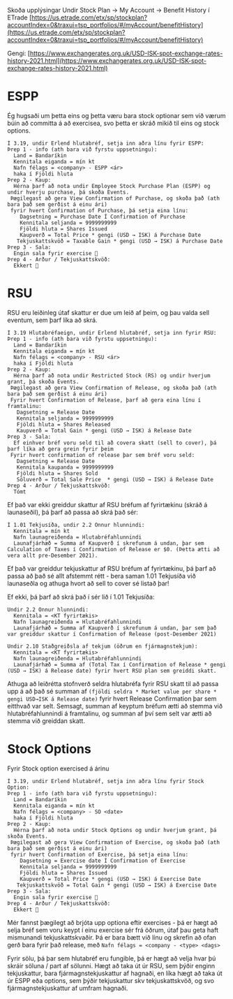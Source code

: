 Skoða upplýsingar Undir Stock Plan → My Account → Benefit History í ETrade
[https://us.etrade.com/etx/sp/stockplan?accountIndex=0&traxui=tsp_portfolios/#/myAccount/benefitHistory](https://us.etrade.com/etx/sp/stockplan?accountIndex=0&traxui=tsp_portfolios/#/myAccount/benefitHistory)

Gengi: [https://www.exchangerates.org.uk/USD-ISK-spot-exchange-rates-history-2021.html](https://www.exchangerates.org.uk/USD-ISK-spot-exchange-rates-history-2021.html)


# ESPP
Ég hugsaði um þetta eins og þetta væru bara stock optionar sem við værum búin að committa á að exercisea, svo þetta er skráð mikið til eins og stock options.

```
Í 3.19, undir Erlend hlutabréf, setja inn aðra línu fyrir ESPP:
Þrep 1 - info (ath bara við fyrstu uppsetningu): 
  Land = Bandaríkin
  Kennitala eiganda = mín kt
  Nafn félags = <company> - ESPP <ár>
  haka í Fjöldi hluta
Þrep 2 - Kaup:
  Hérna þarf að nota undir Employee Stock Purchase Plan (ESPP) og undir hverju purchase, þá skoða Events.
 Þægilegast að gera View Confirmation of Purchase, og skoða það (ath bara það sem gerðist á einu ári)
 fyrir hvert Confirmation of Purchase, þá setja eina línu:
    Dagsetning = Purchase Date Í Confirmation of Purchase
    Kennitala seljanda = 9999999999
    Fjöldi hluta = Shares Issued
    Kaupverð = Total Price * gengi (USD → ISK) á Purchase Date
   Tekjuskattskvöð = Taxable Gain * gengi (USD → ISK) á Purchase Date
Þrep 3 - Sala:
  Engin sala fyrir exercise 🙂
Þrep 4 - Arður / Tekjuskattskvöð:
  Ekkert 🙂 
```
# RSU
RSU eru leiðinleg útaf skattur er due um leið af þeim, og þau valda sell eventum, sem þarf líka að skrá.
```
Í 3.19 Hlutabréfaeign, undir Erlend hlutabréf, setja inn fyrir RSU:
Þrep 1 - info (ath bara við fyrstu uppsetningu): 
  Land = Bandaríkin
  Kennitala eiganda = mín kt
  Nafn félags = <company> - RSU <ár>
  haka í Fjöldi hluta
Þrep 2 - Kaup:
  Hérna þarf að nota undir Restricted Stock (RS) og undir hverjum grant, þá skoða Events.
 Þægilegast að gera View Confirmation of Release, og skoða það (ath bara það sem gerðist á einu ári)
 Fyrir hvert Confirmation of Release, þarf að gera eina línu í framtalinu:
   Dagsetning = Release Date
   Kennitala seljanda = 9999999999
   Fjöldi hluta = Shares Released
   Kaupverð = Total Gain * gengi (USD → ISK) á Release Date
Þrep 3 - Sala:
  Ef einhver bréf voru seld til að covera skatt (sell to cover), þá þarf líka að gera grein fyrir þeim
 Fyrir hvert confirmation of release þar sem bréf voru seld:
   Dagsetning = Release Date
   Kennitala kaupanda = 9999999999
   Fjöldi hluta = Shares Sold
   Söluverð = Total Sale Price  * gengi (USD → ISK) á Release Date
Þrep 4 - Arður / Tekjuskattskvöð:
  Tómt
```

Ef það var ekki greiddur skattur af RSU bréfum af fyrirtækinu (skráð á launaseðil), þá þarf að passa að skrá það sér:
```
Í 1.01 Tekjusíða, undir 2.2 Önnur hlunnindi:
  Kennitala = mín kt
  Nafn launagreiðenda = Hlutabréfahlunnindi
  Launafjárhæð = Summa af Kaupverð í skrefunum á undan, þar sem Calculation of Taxes í Confirmation of Release er $0. (Þetta ætti að vera allt pre-Desember 2021).
```

Ef það var greiddur tekjuskattur af RSU bréfum af fyrirtækinu, þá þarf að passa að það sé allt afstemmt rétt - bera saman 1.01 Tekjusíða við launaseðla og athuga hvort að sell to cover sé listað þar!

Ef ekki, þá þarf að skrá það í sér lið í 1.01 Tekjusíða:
```
Undir 2.2 Önnur hlunnindi:
  Kennitala = <KT fyrirtækis>
  Nafn launagreiðenda = Hlutabréfahlunnindi
  Launafjárhæð = Summa af Kaupverð í skrefunum á undan, þar sem það var greiddur skattur í Confirmation of Release (post-Desember 2021)

Undir 2.10 Staðgreiðsla af tekjum (öðrum en fjármagnstekjum):
  Kennitala = <KT fyrirtækis>
  Nafn launagreiðenda = Hlutabréfahlunnindi
  Launafjárhæð = Summa af (Total Tax í Confirmation of Release * gengi (USD → ISK) á Release date) fyrir hvert RSU plan sem greiddi skatt.
```

Athuga að leiðrétta stofnverð seldra hlutabréfa fyrir RSU skatt til að passa upp á að það sé summan af `(fjöldi seldra * Market value per share * gengi USD→ISK á Release date)` fyrir hvert Release Confirmation þar sem eitthvað var selt. Semsagt, summan af keyptum bréfum ætti að stemma við hlutabréfahlunnindi á framtalinu, og summan af því sem selt var ætti að stemma við greiddan skatt.

# Stock Options
Fyrir Stock option exercised á árinu
```
Í 3.19, undir Erlend hlutabréf, setja inn aðra línu fyrir Stock Option:
Þrep 1 - info (ath bara við fyrstu uppsetningu): 
  Land = Bandaríkin
  Kennitala eiganda = mín kt
  Nafn félags = <company> - SO <date>
  haka í Fjöldi hluta
Þrep 2 - Kaup:
  Hérna þarf að nota undir Stock Options og undir hverjum grant, þá skoða Events.
 Þægilegast að gera View Confirmation of Exercise, og skoða það (ath bara það sem gerðist á einu ári)
 fyrir hvert Confirmation of Exercise, þá setja eina línu:
    Dagsetning = Exercise date Í Confirmation of Exercise
    Kennitala seljanda = 9999999999
    Fjöldi hluta = Shares Issued
    Kaupverð = Total Price * gengi (USD → ISK) á Exercise Date
   Tekjuskattskvöð = Total Gain * gengi (USD → ISK) á Exercise Date
Þrep 3 - Sala:
  Engin sala fyrir exercise 🙂
Þrep 4 - Arður / Tekjuskattskvöð:
  Ekkert 🙂 
```
Mér fannst þægilegt að brjóta upp optiona eftir exercises - þá er hægt að selja bréf sem voru keypt í einu exercise sér frá öðrum, útaf þau geta haft mismunandi tekjuskattskvaðir. Þá er bara bætt við línu og skrefin að ofan gerð bara fyrir það release, með `Nafn félags = <company - <type> <dags>`


Fyrir sölu, þá þar sem hlutabréf eru fungible, þá er hægt að velja hvar þú skráir söluna / part af sölunni. Hægt að taka út úr RSU, sem þýðir enginn tekjuskattur, bara fjármagnstekjuskattur af hagnaði, en líka hægt að taka út úr ESPP eða options, sem þýðir tekjuskattur skv tekjuskattskvöð, og svo fjármagnstekjuskattur af umfram hagnaði. 



